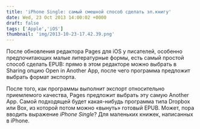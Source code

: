 ```yaml
---
title: 'iPhone Single: самый смешной способ сделать эл.книгу'
date: Wed, 23 Oct 2013 14:00:02 +0000
draft: false
tags: ['Apple','iOS']
thumbnail: 'img/2013-10-23-17.42.39.png'
---
```


После обновления редактора Pages для iOS у писателей, особенно предпочитающих малые литературные формы, есть самый простой способ сделать EPUB: прямо в этом редакторе можно выбрать в Sharing опцию Open in Another App, после чего программа предложит выбрать формат экспорта.

После того, как программы выполнит экспорт относительно приемлемого качества, Pages предложит выбрать эту самую Another App. Самой подходящей будет какая-нибудь программа типа Dropbox или Box, из которой потом можно «вынуть» готовый EPUB. Может, пора вводить выражение _iPhone Single_? Для маленьких книжек, написанных в iPhone.